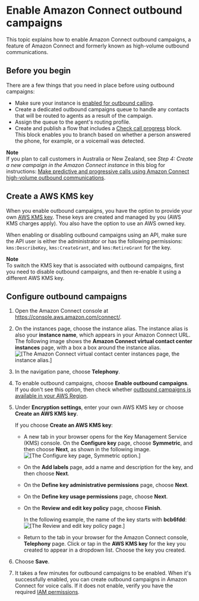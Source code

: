 # Enable Amazon Connect outbound campaigns<a name="enable-outbound-campaigns"></a>

This topic explains how to enable Amazon Connect outbound campaigns, a feature of Amazon Connect and formerly known as high\-volume outbound communications\.

## Before you begin<a name="campaign-prereq"></a>

There are a few things that you need in place before using outbound campaigns:
+ Make sure your instance is [enabled for outbound calling](enable-outbound-calls.md)\. 
+ Create a dedicated outbound campaigns queue to handle any contacts that will be routed to agents as a result of the campaign\.
+ Assign the queue to the agent's routing profile\.
+ Create and publish a flow that includes a [Check call progress](check-call-progress.md) block\. This block enables you to branch based on whether a person answered the phone, for example, or a voicemail was detected\.

**Note**  
If you plan to call customers in Australia or New Zealand, see *Step 4: Create a new campaign in the Amazon Connect instance* in this blog for instructions: [ Make predictive and progressive calls using Amazon Connect high\-volume outbound communications](http://aws.amazon.com/blogs/contact-center/make-predictive-and-progressive-calls-using-amazon-connect-high-volume-outbound-communications/)\.

## Create a AWS KMS key<a name="create-kms-key-campaigns"></a>

When you enable outbound campaigns, you have the option to provide your own [AWS KMS key](https://docs.aws.amazon.com/kms/latest/developerguide/concepts.html#kms_keys)\. These keys are created and managed by you \(AWS KMS charges apply\)\. You also have the option to use an AWS owned key\. 

When enabling or disabling outbound campaigns using an API, make sure the API user is either the administrator or has the following permissions: `kms:DescribeKey`, `kms:CreateGrant`, and `kms:RetireGrant` for the key\.

**Note**  
To switch the KMS key that is associated with outbound campaigns, first you need to disable outbound campaigns, and then re\-enable it using a different AWS KMS key\.

## Configure outbound campaigns<a name="configure-outbound-campaigns"></a>

1. Open the Amazon Connect console at [https://console\.aws\.amazon\.com/connect/](https://console.aws.amazon.com/connect/)\.

1. On the instances page, choose the instance alias\. The instance alias is also your **instance name**, which appears in your Amazon Connect URL\. The following image shows the **Amazon Connect virtual contact center instances** page, with a box a box around the instance alias\.  
![\[The Amazon Connect virtual contact center instances page, the instance alias.\]](http://docs.aws.amazon.com/connect/latest/adminguide/images/instance.png)

1. In the navigation pane, choose **Telephony**\.

1. To enable outbound campaigns, choose **Enable outbound campaigns**\. If you don't see this option, then check whether [ outbound campaigns is available in your AWS Region](regions.md#campaigns_region)\. 

1. Under **Encryption settings**, enter your own AWS KMS key or choose **Create an AWS KMS key**\.

   If you choose **Create an AWS KMS key**:
   + A new tab in your browser opens for the Key Management Service \(KMS\) console\. On the **Configure key** page, choose **Symmetric**, and then choose **Next**, as shown in the following image\.  
![\[The Configure key page, Symmetric option.\]](http://docs.aws.amazon.com/connect/latest/adminguide/images/customer-profiles-create-kms-key-configure-key.png)
   + On the **Add labels** page, add a name and description for the key, and then choose **Next**\.
   + On the **Define key administrative permissions** page, choose **Next**\.
   + On the **Define key usage permissions** page, choose **Next**\.
   + On the **Review and edit key policy** page, choose **Finish**\.

     In the following example, the name of the key starts with **bcb6fdd**:  
![\[The Review and edit key policy page.\]](http://docs.aws.amazon.com/connect/latest/adminguide/images/customer-profiles-create-kms-key-note-key.png)
   + Return to the tab in your browser for the Amazon Connect console, **Telephony** page\. Click or tap in the **AWS KMS key** for the key you created to appear in a dropdown list\. Choose the key you created\.

1. Choose **Save**\. 

1. It takes a few minutes for outbound campaigns to be enabled\. When it's successfully enabled, you can create outbound campaigns in Amazon Connect for voice calls\. If it does not enable, verify you have the required [IAM permissions](security-iam-amazon-connect-permissions.md)\. 